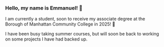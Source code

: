 ### Hello, my name is Emmanuel! 👋

I am currently a student, soon to receive my associate degree at the Borough of Manhattan Community College in 2025! 🙂

I have been busy taking summer courses, but will soon be back to working on some projects I have had backed up.
<!--
**EmmanuelR21/EmmanuelR21** is a ✨ _special_ ✨ repository because its `README.md` (this file) appears on your GitHub profile.

Here are some ideas to get you started:

- 🔭 I’m currently working on ...
- 🌱 I’m currently learning ...
- 👯 I’m looking to collaborate on ...
- 🤔 I’m looking for help with ...
- 💬 Ask me about ...
- 📫 How to reach me: ...
- 😄 Pronouns: ...
- ⚡ Fun fact: ...
-->
